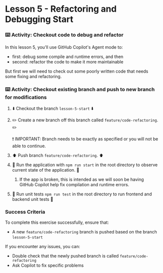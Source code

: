 # Lesson 5 - Refactoring and Debugging Start

### :keyboard: Activity: Checkout code to debug and refactor

In this lesson 5, you'll use GitHub Copilot's Agent mode to:
  - first: debug some compile and runtime errors, and then
  - second: refactor the code to make it more maintainable 

But first we will need to check out some poorly written code that needs some fixing and refactoring.

### :keyboard: Activity: Checkout existing branch and push to new branch for modifications

1. :arrow_down: Checkout the branch `lesson-5-start` :arrow_down:

2. :pencil2: Create a new branch off this branch called `feature/code-refactoring`. :pencil2:
   
   :exclamation: IMPORTANT: Branch needs to be exactly as specified or you will not be able to continue.

3. :arrow_up: Push branch `feature/code-refactoring`. :arrow_up:
4. :construction: Run the application with `npm run start` in the root directory to observe current state of the application. :construction:
   1. If the app is broken, this is intended as we will soon be having GitHub Copilot help fix compilation and runtime errors.
5. :construction: Run unit tests `npm run test` in the root directory to run frontend and backend unit tests :construction:

### Success Criteria

To complete this exercise successfully, ensure that:
   - A new `feature/code-refactoring` branch is pushed based on the branch `lesson-5-start`

If you encounter any issues, you can:
- Double check that the newly pushed branch is called `feature/code-refactoring`
- Ask Copilot to fix specific problems